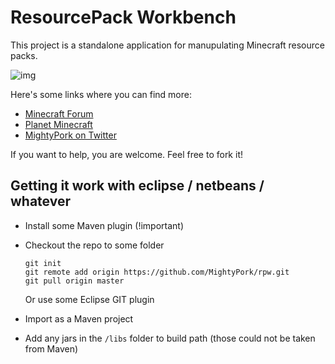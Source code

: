 # ResourcePack Workbench

This project is a standalone application for manupulating Minecraft resource packs.

![img](https://lh4.googleusercontent.com/-IcNtV5IIfEI/Uvqyjc5tuYI/AAAAAAAABck/OBXQcbs9MxU/w1040-h751-no/rpw384.png)

Here's some links where you can find more:

- [Minecraft Forum](http://www.minecraftforum.net/topic/1897669-tool-resourcepack-workbench-v1-the-ultimate-composition-tool/)
- [Planet Minecraft](http://www.planetminecraft.com/mod/tool-resourcepack-workbench---the-ultimate-pack-creator/)
- [MightyPork on Twitter](https://twitter.com/MightyPork)


If you want to help, you are welcome. Feel free to fork it!


## Getting it work with eclipse / netbeans / whatever

* Install some Maven plugin (!important)
* Checkout the repo to some folder

   ```
   git init
   git remote add origin https://github.com/MightyPork/rpw.git
   git pull origin master
   ```
  Or use some Eclipse GIT plugin

* Import as a Maven project
* Add any jars in the `/libs` folder to build path (those could not be taken from Maven)


